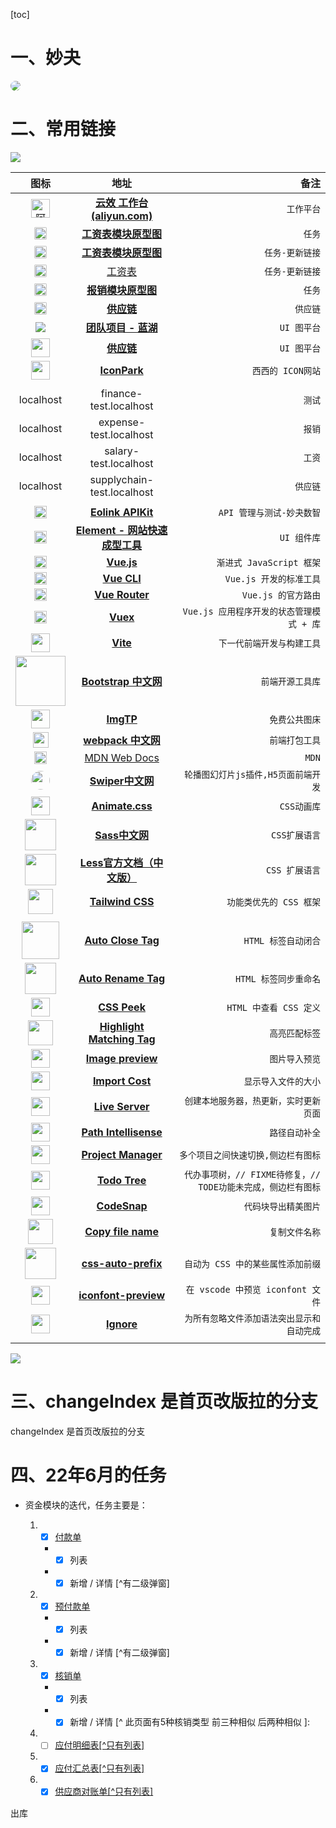 [toc]

# 一、妙夬

<img src="https://image.qcc.com/logo/f67a82132aa79125367870904dd5c333.jpg?x-oss-process=style/logo_200" style="border-radius:10px;">

# 二、常用链接

![](https://s2.loli.net/2022/03/29/EpvYWdKwm2I1hjl.jpg)

|                             图标                             |                             地址                             |                   备注                   |
| :----------------------------------------------------------: | :----------------------------------------------------------: | ---------------------------------------: |
| <img src="https://img.alicdn.com/imgextra/i3/O1CN01MoxrxR28OKLoZhpXU_!!6000000007922-55-tps-102-102.svg" alt="阿里云效工作台" style="width:30px;" /> | **[云效 工作台 (aliyun.com)](https://devops.aliyun.com/workbench?orgId=6190a98f4d2b371c479a87ef)** |                `工作平台`                |
| <img src="https://d1icd6shlvmxi6.cloudfront.net/gsr/3728/images/axure9_logo.svg" style="background:#f8f9f9;border-radius:2px;height:20px;" /> | **[工资表模块原型图](https://qkgov6.axshare.com/#id=ebhjmq&p=%E5%B7%A5%E8%B5%84%E8%A1%A8&g=1](https://qkgov6.axshare.com/#id=ebhjmq&p=工资表&g=1))** |                  `任务`                  |
| <img src="https://d1icd6shlvmxi6.cloudfront.net/gsr/3728/images/axure9_logo.svg" style="background:#f8f9f9;border-radius:2px;height:20px;" /> | **[工资表模块原型图](https://k5fhqb.axshare.com/#id=ebhjmq&p=%E5%B7%A5%E8%B5%84%E8%A1%A8&g=1)** | `任务-更新链接` |
| <img src="https://d1icd6shlvmxi6.cloudfront.net/gsr/3728/images/axure9_logo.svg" style="background:#f8f9f9;border-radius:2px;height:20px;" /> | [工资表](https://k5fhqb.axshare.com/#id=ebhjmq&p=%E5%B7%A5%E8%B5%84%E8%A1%A8&g=1) | `任务-更新链接` |
| <img src="https://d1icd6shlvmxi6.cloudfront.net/gsr/3728/images/axure9_logo.svg" style="background:#f8f9f9;border-radius:2px;height:20px;" /> | **[报销模块原型图](https://5sm3ur.axshare.com/#id=or39vd&p=%E6%96%B0%E5%BB%BA%E5%80%9F%E6%AC%BE%E5%8D%95&g=1](https://5sm3ur.axshare.com/#id=or39vd&p=新建借款单&g=1))** |                  `任务`                  |
| <img src="https://d1icd6shlvmxi6.cloudfront.net/gsr/3728/images/axure9_logo.svg" style="background:#f8f9f9;border-radius:2px;height:20px;" /> | **[供应链](https://8rwenn.axshare.com/#id=l1n1z3&p=%E4%B8%9A%E5%8A%A1%E7%B1%BB%E5%9E%8B&g=1)** | `供应链` |
| <img src="https://lhcdn.lanhuapp.com/web/imgs/lanhuLogo1db1cd87.svg" /> | **[团队项目 - 蓝湖](https://lanhuapp.com/web/#/item?fid=all&commonly=all)** |               `UI 图平台`                |
| <img src="https://static.figma.com/uploads/1a667ef53b7c4837049399d0593ffca39e0bec9e" style="width:30px;" /> | **[供应链](https://www.figma.com/file/xG1b1B2wU2TIhs5FluXAKH/%E7%BB%98%E7%BB%8F%E8%90%A5?node-id=11145%3A122916)** | `UI 图平台` |
| <img src="https://lf1-cdn2-tos.bytegoofy.com/bydesign/iconparksite/logo192.png" style="width:30px;"> | **[IconPark](https://iconpark.oceanengine.com/projects)** | `西西的 ICON网站` |
|  |  |  |
| localhost | finance-test.localhost | `测试` |
| localhost | expense-test.localhost | `报销` |
| localhost | salary-test.localhost | `工资` |
| localhost | supplychain-test.localhost | `供应链` |
|  |  |  |
| <img src=" https://www.eolink.com/assets/images/logo/eolink_nav.svg" style="height:20px;"> | **[Eolink APIKit](https://mgsz.w.eolink.com/home/api_studio/?spaceKey=mgsz)** |        `API 管理与测试-妙夬数智`         |
| <img src="https://i.postimg.cc/dDcYtx6P/image.png" style="height:20px;"> | **[Element - 网站快速成型工具](https://element.eleme.cn/#/zh-CN)** |               `UI 组件库`                |
| <img src="https://cn.vuejs.org/images/logo.svg" style="height:20px;"> |             [**Vue.js**](https://cn.vuejs.org/)              |         `渐进式 JavaScript 框架`         |
| <img src="https://cn.vuejs.org/images/logo.svg" style="height:20px;"> |           **[Vue CLI](https://cli.vuejs.org/zh/)**           |         `Vue.js 开发的标准工具`          |
| <img src="https://cn.vuejs.org/images/logo.svg" style="height:20px;"> |        **[Vue Router](https://router.vuejs.org/zh/)**        |           `Vue.js 的官方路由`            |
| <img src="https://cn.vuejs.org/images/logo.svg" style="height:20px;"> |            **[Vuex](https://vuex.vuejs.org/zh/)**            | `Vue.js 应用程序开发的状态管理模式 + 库` |
| <img src="https://cn.vitejs.dev/logo.svg" style="width:30px;"> |              **[Vite](https://cn.vitejs.dev/)**              |        `下一代前端开发与构建工具`        |
| <img src="https://v5.bootcss.com/docs/5.1/assets/img/bootstrap-icons@2x.png" style="width:80px;"> | **[Bootstrap 中文网](https://v5.bootcss.com/docs/getting-started/introduction/)** |             `前端开源工具库`             |
| <img src="https://api.szfx.top/ico/?url=imgtp.com" style="width:30px;"> |               **[ImgTP](https://imgtp.com/)**                |              `免费公共图床`              |
| <img src=" https://www.webpackjs.com/6ccd91e44bf7f92d9942781dbc6094b5.png" style="height:25px;"> |       **[webpack 中文网](https://www.webpackjs.com/)**       |              `前端打包工具`              |
| <img src="https://developer.mozilla.org/favicon-48x48.cbbd161b.png" style="height:20px;"> |     [MDN Web Docs](https://developer.mozilla.org/zh-CN/)     |                  `MDN`                   |
| <img src="https://tse3-mm.cn.bing.net/th/id/OIP-C.FEmfjbp4VIbPVo57FTO86QHaHa?pid=ImgDet&rs=1" style="width:30px;border-radius:50%;"> |          **[Swiper中文网](https://swiper.com.cn/)**          |   `轮播图幻灯片js插件,H5页面前端开发`    |
| <img src="https://animate.style/img/favicon.ico" style="width:30px;"> |          **[Animate.css](https://animate.style/)**           |               `CSS动画库`                |
| <img src="https://www.sass.hk/images/sass.png" style="width:50px;"> | **[Sass中文网](https://www.sass.hk/)** | `CSS扩展语言` |
| <img src="https://less.bootcss.com/public/img/less_logo.png" style="width:50px;"> | **[Less官方文档（中文版）](https://less.bootcss.com/)** | `CSS 扩展语言` |
| <img src="https://avatars0.githubusercontent.com/u/67109815?v=4" style="width:40px;"> | **[Tailwind CSS](https://www.tailwindcss.cn/)** | `功能类优先的 CSS 框架` |
|  |  |  |
| <img src="https://formulahendry.gallerycdn.vsassets.io/extensions/formulahendry/auto-close-tag/0.5.14/1644313109985/Microsoft.VisualStudio.Services.Icons.Default" style="width:60px;"> | **[Auto Close Tag](https://marketplace.visualstudio.com/items?itemName=formulahendry.auto-close-tag)** |      `HTML 标签自动闭合`      |
| <img src="https://formulahendry.gallerycdn.vsassets.io/extensions/formulahendry/auto-rename-tag/0.1.10/1644319230173/Microsoft.VisualStudio.Services.Icons.Default" style="width:50px;"> | **[Auto Rename Tag](https://marketplace.visualstudio.com/items?itemName=formulahendry.auto-rename-tag)** |          `HTML 标签同步重命名`           |
| <img src="https://pranaygp.gallerycdn.vsassets.io/extensions/pranaygp/vscode-css-peek/4.2.0/1620151231705/Microsoft.VisualStudio.Services.Icons.Default" style="width:30px;"> | **[CSS Peek](https://marketplace.visualstudio.com/items?itemName=pranaygp.vscode-css-peek)** | `HTML 中查看 CSS 定义` |
| <img src="https://vincaslt.gallerycdn.vsassets.io/extensions/vincaslt/highlight-matching-tag/0.10.1/1624720983176/Microsoft.VisualStudio.Services.Icons.Default" style="width:40px;"> | **[Highlight Matching Tag](https://marketplace.visualstudio.com/items?itemName=vincaslt.highlight-matching-tag)** | `高亮匹配标签` |
| <img src="https://kisstkondoros.gallerycdn.vsassets.io/extensions/kisstkondoros/vscode-gutter-preview/0.30.0/1644076638771/Microsoft.VisualStudio.Services.Icons.Default" style="width:30px;"> | **[Image preview](https://marketplace.visualstudio.com/items?itemName=kisstkondoros.vscode-gutter-preview)** | `图片导入预览` |
| <img src="https://wix.gallerycdn.vsassets.io/extensions/wix/vscode-import-cost/2.15.0/1612118656126/Microsoft.VisualStudio.Services.Icons.Default" style="width:30px;"> | **[Import Cost](https://marketplace.visualstudio.com/items?itemName=wix.vscode-import-cost)** | `显示导入文件的大小` |
| <img src="https://ritwickdey.gallerycdn.vsassets.io/extensions/ritwickdey/liveserver/5.7.4/1643011470561/Microsoft.VisualStudio.Services.Icons.Default" style="width:30px;"> | **[Live Server](https://marketplace.visualstudio.com/items?itemName=ritwickdey.LiveServer)** | `创建本地服务器，热更新，实时更新页面` |
| <img src="https://christian-kohler.gallerycdn.vsassets.io/extensions/christian-kohler/path-intellisense/2.8.0/1644597180462/Microsoft.VisualStudio.Services.Icons.Default" style="width:30px;"> | **[Path Intellisense](https://marketplace.visualstudio.com/items?itemName=christian-kohler.path-intellisense)** | `路径自动补全` |
| <img src="https://alefragnani.gallerycdn.vsassets.io/extensions/alefragnani/project-manager/12.5.0/1644366706441/Microsoft.VisualStudio.Services.Icons.Default" style="width:30px;"> | **[Project Manager](https://marketplace.visualstudio.com/items?itemName=alefragnani.project-manager)** | `多个项目之间快速切换,侧边栏有图标` |
| <img src="https://gruntfuggly.gallerycdn.vsassets.io/extensions/gruntfuggly/todo-tree/0.0.215/1642031730914/Microsoft.VisualStudio.Services.Icons.Default" style="width:30px;"> | **[Todo Tree](https://marketplace.visualstudio.com/items?itemName=Gruntfuggly.todo-tree)** | `代办事项树，// FIXME待修复，// TODE功能未完成，侧边栏有图标` |
| <img src="https://adpyke.gallerycdn.vsassets.io/extensions/adpyke/codesnap/1.3.4/1625238962906/Microsoft.VisualStudio.Services.Icons.Default" style="width:30px;"> | **[CodeSnap](https://marketplace.visualstudio.com/items?itemName=adpyke.codesnap)** | `代码块导出精美图片` |
| <img src="https://ouweiya.gallerycdn.vsassets.io/extensions/ouweiya/copy-file-name/2.1.2/1579881547105/Microsoft.VisualStudio.Services.Icons.Default" style="width:40px;"> | **[Copy file name](https://marketplace.visualstudio.com/items?itemName=ouweiya.copy-file-name)** | `复制文件名称` |
| <img src="https://sporiley.gallerycdn.vsassets.io/extensions/sporiley/css-auto-prefix/0.1.7/1532268914151/Microsoft.VisualStudio.Services.Icons.Default" style="width:50px;"> | **[css-auto-prefix](https://marketplace.visualstudio.com/items?itemName=sporiley.css-auto-prefix)** | `自动为 CSS 中的某些属性添加前缀` |
| <img src="https://stxr.gallerycdn.vsassets.io/extensions/stxr/iconfont-preview/0.0.4/1607845618098/Microsoft.VisualStudio.Services.Icons.Default" style="width:30px;"> | **[iconfont-preview](https://marketplace.visualstudio.com/items?itemName=stxr.iconfont-preview)** | `在 vscode 中预览 iconfont 文件` |
| <img src="https://syler.gallerycdn.vsassets.io/extensions/syler/ignore/0.0.4/1583600138367/Microsoft.VisualStudio.Services.Icons.Small" style="width:30px;"> | **[Ignore](https://marketplace.visualstudio.com/items?itemName=Syler.ignore)** | `为所有忽略文件添加语法突出显示和自动完成` |
|  |  |  |

![](https://s2.loli.net/2022/03/06/rcbjPiQY3WGKJVl.jpg)

# 三、changeIndex 是首页改版拉的分支

changeIndex 是首页改版拉的分支

# 四、22年6月的任务

- 资金模块的迭代，任务主要是：

  1. - [x] [付款单](https://8rwenn.axshare.com/#id=jx2jl1&p=%E4%BB%98%E6%AC%BE%E5%8D%95%E5%88%97%E8%A1%A8&g=1)

     - - [x] 列表

     - - [x] 新增 / 详情 [^有二级弹窗]
  2. - [x] [预付款单](https://8rwenn.axshare.com/#id=i7vjqe&p=%E9%A2%84%E4%BB%98%E6%AC%BE%E5%8D%95%E5%88%97%E8%A1%A8&g=1)
  
     - - [x] 列表
     - - [x] 新增 / 详情  [^有二级弹窗]
  3. - [x] [核销单](https://8rwenn.axshare.com/#id=06xpqz&p=%E6%A0%B8%E9%94%80%E5%8D%95%E5%88%97%E8%A1%A8&g=1)
  
     - - [x] 列表
     - - [x] 新增 / 详情 [^ 此页面有5种核销类型 前三种相似 后两种相似 ]:
  4. - [ ] [应付明细表[^只有列表]](https://8rwenn.axshare.com/#id=pnisaj&p=%E5%BA%94%E4%BB%98%E6%98%8E%E7%BB%86%E8%A1%A8&g=1)
  5. - [x] [应付汇总表[^只有列表]](https://8rwenn.axshare.com/#id=ct0qm4&p=%E5%BA%94%E4%BB%98%E6%B1%87%E6%80%BB%E8%A1%A8&g=1)
  6. - [x] [供应商对账单[^只有列表]](https://8rwenn.axshare.com/#id=q45ygj&p=%E4%BE%9B%E5%BA%94%E5%95%86%E5%AF%B9%E8%B4%A6%E5%8D%95&g=1) 

出库
